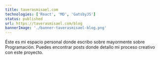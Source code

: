 ```yaml
---
title: taverasmisael.com
technologies: ['React', 'MD', 'GatsbyJS']
status: published
url: https://taverasmisael.com/blog
bannerImage: './banner-taverasmisael-blog.png'
---
```


Éste es mi espacio personal donde escribo sobre mayormente sobre Programación. Puedes encontrar posts donde detallo mi proceso creativo con este proyecto.
